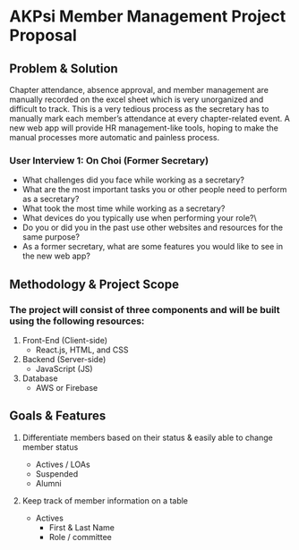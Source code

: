# AKPsi Member Management Project Proposal


## Problem & Solution
Chapter attendance, absence approval, and member management are manually recorded on the excel sheet which is very unorganized and difficult to track. This is a very tedious process as the secretary has to manually mark each member’s attendance at every chapter-related event. A new web app will provide HR management-like tools, hoping to make the manual processes more automatic and painless process.

### User Interview 1: On Choi (Former Secretary)
- What challenges did you face while working as a secretary?
- What are the most important tasks you or other people need to perform as a secretary? 
- What took the most time while working as a secretary?
- What devices do you typically use when performing your role?\
- Do you or did you in the past use other websites and resources for the same purpose?
- As a former secretary, what are some features you would like to see in the new web app?

## Methodology & Project Scope
### The project will consist of three components and will be built using the following resources:
1. Front-End (Client-side)
   * React.js, HTML, and CSS
2. Backend (Server-side)
   * JavaScript (JS)
3. Database
   * AWS or Firebase

## Goals & Features
1. Differentiate members based on their status & easily able to change member status
   * Actives / LOAs
   * Suspended
   * Alumni

2. Keep track of member information on a table
    * Actives
      - First & Last Name
      - Role / committee

